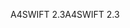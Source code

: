 <span data-ttu-id="df07a-101">A4SWIFT 2.3</span><span class="sxs-lookup"><span data-stu-id="df07a-101">A4SWIFT 2.3</span></span>